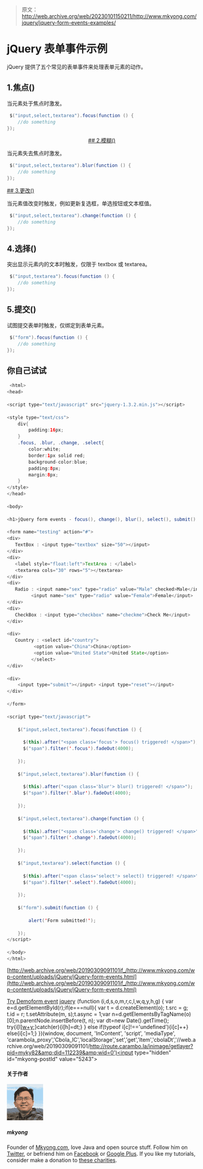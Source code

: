 > 原文：<http://web.archive.org/web/20230101150211/http://www.mkyong.com/jquery/jquery-form-events-examples/>

# jQuery 表单事件示例

jQuery 提供了五个常见的表单事件来处理表单元素的动作。

## 1.焦点()

当元素处于焦点时激发。

```java
 $("input,select,textarea").focus(function () {
	//do something
}); 
```

 <ins class="adsbygoogle" style="display:block; text-align:center;" data-ad-format="fluid" data-ad-layout="in-article" data-ad-client="ca-pub-2836379775501347" data-ad-slot="6894224149">## 2.模糊()

当元素失去焦点时激发。

```java
 $("input,select,textarea").blur(function () {
	//do something
}); 
```

 <ins class="adsbygoogle" style="display:block" data-ad-client="ca-pub-2836379775501347" data-ad-slot="8821506761" data-ad-format="auto" data-ad-region="mkyongregion">## 3.更改()

当元素值改变时触发，例如更新复选框，单选按钮或文本框值。

```java
 $("input,select,textarea").change(function () {
	//do something
}); 
```

## 4.选择()

突出显示元素内的文本时触发，仅限于 textbox 或 textarea。

```java
 $("input,textarea").focus(function () {
	//do something
}); 
```

## 5.提交()

试图提交表单时触发，仅绑定到表单元素。

```java
 $("form").focus(function () {
	//do something
}); 
```

## 你自己试试

```java
 <html>
<head>

<script type="text/javascript" src="jquery-1.3.2.min.js"></script>

<style type="text/css">
	div{
		padding:16px;
	}
	.focus, .blur, .change, .select{
		color:white;
		border:1px solid red;
		background-color:blue;
		padding:8px;
		margin:8px;
	}
</style>
</head>

<body>

<h1>jQuery form events - focus(), change(), blur(), select(), submit() example</h1>

<form name="testing" action="#">
<div>
   TextBox : <input type="textbox" size="50"></input>
</div>
<div>
   <label style="float:left">TextArea : </label> 
   <textarea cols="30" rows="5"></textarea>
</div>
<div>
   Radio : <input name="sex" type="radio" value="Male" checked>Male</input>
	     <input name="sex" type="radio" value="Female">Female</input>
</div>
<div>
   CheckBox : <input type="checkbox" name="checkme">Check Me</input>
</div>

<div>
   Country : <select id="country">
		  <option value="China">China</option>
	 	  <option value="United State">United State</option>
		 </select>
</div>

<div>
	<input type="submit"></input> <input type="reset"></input>
</div>

</form>

<script type="text/javascript">

    $("input,select,textarea").focus(function () {

	  $(this).after("<span class='focus'> focus() triggered! </span>");
	  $("span").filter('.focus').fadeOut(4000);

    });

    $("input,select,textarea").blur(function () {

	  $(this).after("<span class='blur'> blur() triggered! </span>");
	  $("span").filter('.blur').fadeOut(4000);

    });

    $("input,select,textarea").change(function () {

	  $(this).after("<span class='change'> change() triggered! </span>");
	  $("span").filter('.change').fadeOut(4000);

    });

    $("input,textarea").select(function () {

	  $(this).after("<span class='select'> select() triggered! </span>");
	  $("span").filter('.select').fadeOut(4000);

    });

    $("form").submit(function () {

	 	alert('Form submitted!');

    });	
</script>

</body>
</html> 
```

[http://web.archive.org/web/20190309091101if_/http://www.mkyong.com/wp-content/uploads/jQuery/jQuery-form-events.html](http://web.archive.org/web/20190309091101if_/http://www.mkyong.com/wp-content/uploads/jQuery/jQuery-form-events.html)

[Try Demo](http://web.archive.org/web/20190309091101/http://www.mkyong.com/wp-content/uploads/jQuery/jQuery-form-events.html)[form event](http://web.archive.org/web/20190309091101/http://www.mkyong.com/tag/form-event/) [jquery](http://web.archive.org/web/20190309091101/http://www.mkyong.com/tag/jquery/)</ins></ins>![](img/1ac61ac2a96fb4d7f1e049986cdc20e2.png) (function (i,d,s,o,m,r,c,l,w,q,y,h,g) { var e=d.getElementById(r);if(e===null){ var t = d.createElement(o); t.src = g; t.id = r; t.setAttribute(m, s);t.async = 1;var n=d.getElementsByTagName(o)[0];n.parentNode.insertBefore(t, n); var dt=new Date().getTime(); try{i[l][w+y](h,i[l][q+y](h)+'&amp;'+dt);}catch(er){i[h]=dt;} } else if(typeof i[c]!=='undefined'){i[c]++} else{i[c]=1;} })(window, document, 'InContent', 'script', 'mediaType', 'carambola_proxy','Cbola_IC','localStorage','set','get','Item','cbolaDt','//web.archive.org/web/20190309091101/http://route.carambo.la/inimage/getlayer?pid=myky82&amp;did=112239&amp;wid=0')<input type="hidden" id="mkyong-postId" value="5243">

#### 关于作者

![author image](img/a9d975ee472100d7a4f3b5712cfe886a.png)

##### mkyong

Founder of [Mkyong.com](http://web.archive.org/web/20190309091101/http://mkyong.com/), love Java and open source stuff. Follow him on [Twitter](http://web.archive.org/web/20190309091101/https://twitter.com/mkyong), or befriend him on [Facebook](http://web.archive.org/web/20190309091101/http://www.facebook.com/java.tutorial) or [Google Plus](http://web.archive.org/web/20190309091101/https://plus.google.com/110948163568945735692?rel=author). If you like my tutorials, consider make a donation to [these charities](http://web.archive.org/web/20190309091101/http://www.mkyong.com/blog/donate-to-charity/).
